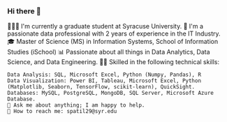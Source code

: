 ### Hi there 👋

👨🏽‍💼 I'm currently a graduate student at Syracuse University.
💼 I'm a passionate data professional with 2 years of experience in the IT Industry.
🎓 Master of Science (MS) in Information Systems, School of Information Studies (iSchool)
📊 Passionate about all things in Data Analytics, Data Science, and Data Engineering.
💪🏽 Skilled in the following technical skills:

    Data Analysis: SQL, Microsoft Excel, Python (Numpy, Pandas), R
    Data Visualization: Power BI, Tableau, Microsoft Excel, Python (Matplotlib, Seaborn, TensorFlow, scikit-learn), QuickSight.
    Databases: MySQL, PostgreSQL, MongoDB, SQL Server, Microsoft Azure Database.
    💬 Ask me about anything; I am happy to help.
    📧 How to reach me: spatil29@syr.edu

